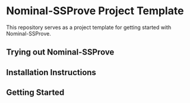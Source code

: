 # Nominal-SSProve Project Template
This repository serves as a project template for getting started with Nominal-SSProve.

## Trying out Nominal-SSProve

## Installation Instructions

## Getting Started
